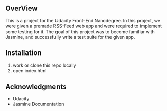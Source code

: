 ## OverView

This is a project for the Udacity Front-End Nanodegree. In this project, we were given a premade RSS-Feed web app and were required to implement some testing for it.  The goal of this project was to become familiar with Jasmine, and successfully write a test suite for the given app.

## Installation
1. work or clone this repo locally
2. open index.html

## Acknowledgments
* Udacity
* Jasmine Documentation